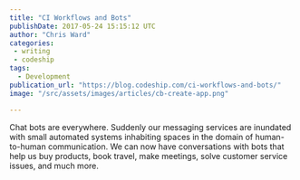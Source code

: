 ```yaml
---
title: "CI Workflows and Bots"
publishDate: 2017-05-24 15:15:12 UTC
author: "Chris Ward"
categories:
 - writing
 - codeship
tags:
  - Development
publication_url: "https://blog.codeship.com/ci-workflows-and-bots/"
image: "/src/assets/images/articles/cb-create-app.png"

---
```

Chat bots are everywhere. Suddenly our messaging services are inundated with small automated systems inhabiting spaces in the domain of human-to-human communication. We can now have conversations with bots that help us buy products, book travel, make meetings, solve customer service issues, and much more.

